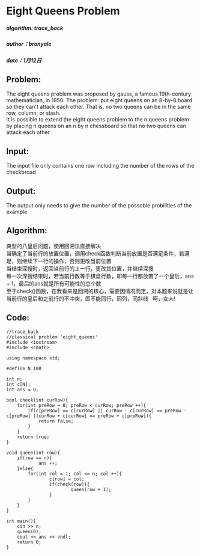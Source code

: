 # Eight Queens Problem
##### algorithm: trace_back
##### author：bronyale
##### date：1月12日   
## Problem:
The eight queens problem was proposed by gauss, a famous 19th-century mathematician, in 1850. The problem: put eight queens on an 8-by-8 board so they can't attack each other. That is, no two queens can be in the same row, column, or slash.   
It is possible to extend the eight queens problem to the n queens problem by placing n queens on an n by n chessboard so that no two queens can attack each other   
## Input:
The input file only contains one row including the number of the rows of the checkbroad
## Output:
The output only needs to give the number of the possoble probilities of the example
## Algorithm:
典型的八皇后问题，使用回溯法直接解决   
当确定了当前行的放置位置，调用check函数判断当前放置是否满足条件，若满足，则继续下一行的操作，否则更改当前位置   
当结束深搜时，返回当前行的上一行，更改其位置，并继续深搜   
每一次深搜结束时，若当前行数等于棋盘行数，即每一行都放置了一个皇后，ans + 1，最后的ans就是所有可能性的总个数   
至于check()函数，在我看来是回溯的核心，需要因情况而定，对本题来说就是让当前行的皇后和之前行的不冲突，即不能同行，同列，同斜线 &nbsp; ~~呵，女人!~~
## Code:
~~~
//trace_back
//classical problem 'eight_queens' 
#include <iostream>
#include <cmath>

using namespace std;

#define N 100

int n;
int c[N];
int ans = 0;

bool check(int curRow){
    for(int preRow = 0; preRow < curRow; preRow ++){
        if(c[preRow] == c[curRow] || curRow - c[curRow] == preRow - c[preRow] ||curRow + c[curRow] == preRow + c[preRow]){
            return false;
        }
    }
    return true;
}

void queen(int row){
    if(row == n){
            ans ++;
    }else{
        for(int col = 1; col <= n; col ++){
                c[row] = col;
                if(check(row)){
                        queen(row + 1);
                }
        }
    }
}

int main(){
    cin >> n;
    queen(0);
    cout << ans << endl;
    return 0;
}
~~~